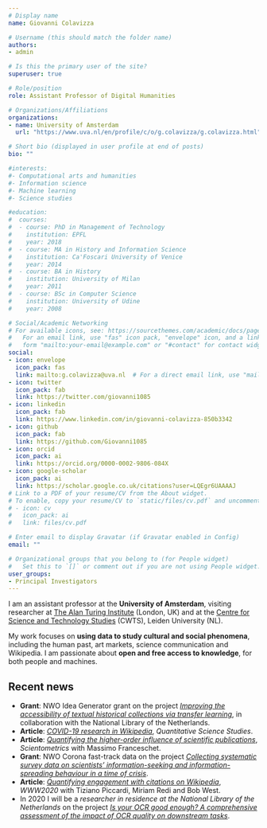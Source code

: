 ```yaml
---
# Display name
name: Giovanni Colavizza

# Username (this should match the folder name)
authors:
- admin

# Is this the primary user of the site?
superuser: true

# Role/position
role: Assistant Professor of Digital Humanities

# Organizations/Affiliations
organizations:
- name: University of Amsterdam
  url: "https://www.uva.nl/en/profile/c/o/g.colavizza/g.colavizza.html"

# Short bio (displayed in user profile at end of posts)
bio: ""

#interests:
#- Computational arts and humanities
#- Information science
#- Machine learning
#- Science studies

#education:
#  courses:
#  - course: PhD in Management of Technology
#    institution: EPFL
#    year: 2018
#  - course: MA in History and Information Science
#    institution: Ca'Foscari University of Venice
#    year: 2014
#  - course: BA in History
#    institution: University of Milan
#    year: 2011
#  - course: BSc in Computer Science
#    institution: University of Udine
#    year: 2008

# Social/Academic Networking
# For available icons, see: https://sourcethemes.com/academic/docs/page-builder/#icons
#   For an email link, use "fas" icon pack, "envelope" icon, and a link in the
#   form "mailto:your-email@example.com" or "#contact" for contact widget.
social:
- icon: envelope
  icon_pack: fas
  link: mailto:g.colavizza@uva.nl  # For a direct email link, use "mailto:g.colavizza@uva.nl".
- icon: twitter
  icon_pack: fab
  link: https://twitter.com/giovanni1085
- icon: linkedin
  icon_pack: fab
  link: https://www.linkedin.com/in/giovanni-colavizza-850b3342
- icon: github
  icon_pack: fab
  link: https://github.com/Giovanni1085
- icon: orcid
  icon_pack: ai
  link: https://orcid.org/0000-0002-9806-084X
- icon: google-scholar
  icon_pack: ai
  link: https://scholar.google.co.uk/citations?user=LQEgr6UAAAAJ
# Link to a PDF of your resume/CV from the About widget.
# To enable, copy your resume/CV to `static/files/cv.pdf` and uncomment the lines below.
# - icon: cv
#   icon_pack: ai
#   link: files/cv.pdf

# Enter email to display Gravatar (if Gravatar enabled in Config)
email: ""

# Organizational groups that you belong to (for People widget)
#   Set this to `[]` or comment out if you are not using People widget.
user_groups:
- Principal Investigators
---
```


I am an assistant professor at the **University of Amsterdam**, visiting researcher at [The Alan Turing Institute](https://www.turing.ac.uk) (London, UK) and at the [Centre for Science and Technology Studies](https://www.cwts.nl) (CWTS), Leiden University (NL). 

My work focuses on **using data to study cultural and social phenomena**, including the human past, art markets, science communication and Wikipedia. I am passionate about **open and free access to knowledge**, for both people and machines.

## Recent news

* **Grant**: NWO Idea Generator grant on the project *[Improving the accessibility of textual historical collections via transfer learning](https://www.uva.nl/en/content/news/news/2020/07/eight-uva-researchers-test-innovative-ideas-using-idea-generator-funding.html)*, in collaboration with the National Library of the Netherlands.
* **Article**: *[COVID-19 research in Wikipedia](https://www.mitpressjournals.org/doi/abs/10.1162/qss_a_00080)*, *Quantitative Science Studies*.
* **Article**: *[Quantifying the higher-order influence of scientific publications](https://link.springer.com/article/10.1007/s11192-020-03580-9)*, *Scientometrics* with Massimo Franceschet.
* **Grant**: NWO Corona fast-track data on the project *[Collecting systematic survey data on scientists’ information-seeking and information- spreading behaviour in a time of crisis](https://covid19.humanities.uva.nl)*.
* **Article**: *[Quantifying engagement with citations on Wikipedia](https://dl.acm.org/doi/10.1145/3366423.3380300)*, *WWW2020* with Tiziano Piccardi, Miriam Redi and Bob West.
* In 2020 I will be a *researcher in residence at the National Library of the Netherlands* on the project *[Is your OCR good enough? A comprehensive assessment of the impact of OCR quality on downstream tasks](https://www.kb.nl/nieuws/2020/giovanni-colavizza-en-seyran-khademi-zijn-de-researchers-in-residence-van-2020)*.


